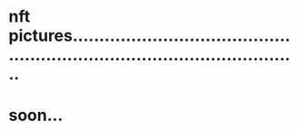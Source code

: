 # nft pictures................................................................................................
# soon...

